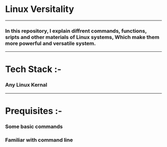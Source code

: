 # Linux Versitality
---

### In this repository, I explain diffrent commands, functions, sripts and other materials of Linux systems, Which make them more powerful and versatile system.

---

# Tech Stack :-

### Any Linux Kernal

---

# Prequisites :-

### Some basic commands
### Familiar with command line

